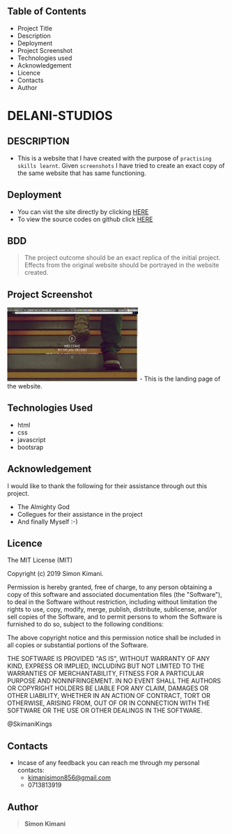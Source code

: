 ## Table of Contents

- Project Title
- Description
- Deployment
- Project Screenshot
- Technologies used
- Acknowledgement
- Licence
- Contacts
- Author

# DELANI-STUDIOS

## DESCRIPTION

- This is a website that I have created with the purpose of  `practising skills learnt`. Given `screenshots` I have tried to create an exact copy of the same website that has same functioning.

## Deployment

- You can vist the site directly by clicking [HERE](https://skimanikings.github.io/Delani-Studios/)
- To view the source codes on github click [HERE](https://github.com/SkimaniKings/Delani-Studios)

## BDD

> The project outcome should be an exact replica of the initial project. 
> Effects from the original website should be portrayed in the website created. 

## Project Screenshot

<img src="images/screenshot.png" width=300px >
- This is the landing page of the website.

## Technologies Used
- html
 - css
 - javascript
 - bootsrap 
 
 ## Acknowledgement 
 I would like to thank the following for their assistance through out this project.
  - The Almighty God
  - Collegues for their assistance in the project
  - And finally Myself :-)

## Licence

The MIT License (MIT)

Copyright (c) 2019 Simon Kimani.

Permission is hereby granted, free of charge, to any person obtaining a copy of this software and associated documentation files (the "Software"), to deal in the Software without restriction, including without limitation the rights to use, copy, modify, merge, publish, distribute, sublicense, and/or sell copies of the Software, and to permit persons to whom the Software is furnished to do so, subject to the following conditions:

The above copyright notice and this permission notice shall be included in all copies or substantial portions of the Software.

THE SOFTWARE IS PROVIDED "AS IS", WITHOUT WARRANTY OF ANY KIND, EXPRESS OR IMPLIED, INCLUDING BUT NOT LIMITED TO THE WARRANTIES OF MERCHANTABILITY, FITNESS FOR A PARTICULAR PURPOSE AND NONINFRINGEMENT. IN NO EVENT SHALL THE AUTHORS OR COPYRIGHT HOLDERS BE LIABLE FOR ANY CLAIM, DAMAGES OR OTHER LIABILITY, WHETHER IN AN ACTION OF CONTRACT, TORT OR OTHERWISE, ARISING FROM, OUT OF OR IN CONNECTION WITH THE SOFTWARE OR THE USE OR OTHER DEALINGS IN THE SOFTWARE.

@SkimaniKings

## Contacts

- Incase of any feedback you can reach me through my personal contacts:
  - kimanisimon856@gmail.com
  - 0713813919

## Author

> **Simon Kimani**